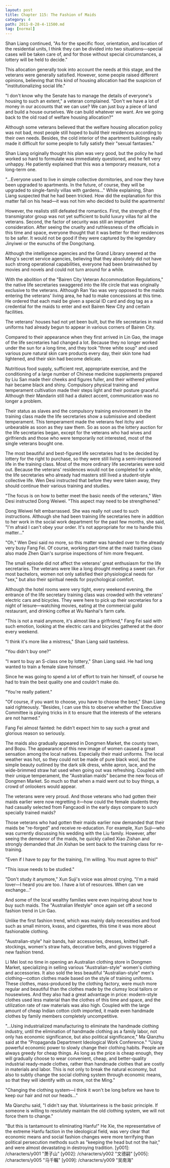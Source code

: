 ```yaml
---
layout: post
title: Chapter 115: The Fashion of Maids
category: 4
path: 2011-8-28-4-11500.md
tag: [normal]
---
```


Shan Liang continued, "As for the specific floor, orientation, and location of the residential units, I think they can be divided into two situations—special cases will be taken care of, and for those without special circumstances, a lottery will be held to decide."

This allocation generally took into account the needs at this stage, and the veterans were generally satisfied. However, some people raised different opinions, believing that this kind of housing allocation had the suspicion of "institutionalizing social life."

"I don't know why the Senate has to manage the details of everyone's housing to such an extent," a veteran complained. "Don't we have a lot of money in our accounts that we can use? We can just buy a piece of land and build a house ourselves. We can build whatever we want. Are we going back to the old road of welfare housing allocation?"

Although some veterans believed that the welfare housing allocation policy was not bad, most people still hoped to build their residences according to their own needs. Besides, the cold interior of the apartment buildings really made it difficult for some people to fully satisfy their "sexual fantasies."

Shan Liang originally thought his plan was very good, but the policy he had worked so hard to formulate was immediately questioned, and he felt very unhappy. He patiently explained that this was a temporary measure, not a long-term one.

"...Everyone used to live in simple collective dormitories, and now they have been upgraded to apartments. In the future, of course, they will be upgraded to single-family villas with gardens..." While explaining, Shan Liang suspected that he had been tricked. How did the explanation for this matter fall on his head—it was not him who decided to build the apartments!

However, the realists still defeated the romantics. First, the strength of the transmigrator group was not yet sufficient to build luxury villas for all the veterans. Second, the factor of security was still an important consideration. After seeing the cruelty and ruthlessness of the officials in this time and space, everyone thought that it was better for their residences to be safer. It would not be good if they were captured by the legendary Jinyiwei or the eunuchs of the Dongchang.

Although the intelligence agencies and the Grand Library sneered at the Ming's secret service agencies, believing that they absolutely did not have such strong operational capabilities, everyone had been brainwashed by movies and novels and could not turn around for a while.

With the abolition of the "Bairen City Veteran Accommodation Regulations," the native life secretaries swaggered into the life circle that was originally exclusive to the veterans. Although Ran Yao was very opposed to the maids entering the veterans' living area, he had to make concessions at this time. He ordered that each maid be given a special ID card and dog tag as a credential for the maids to enter and exit Bairen New City and certain facilities.

The veterans' houses had not yet been built, but the life secretaries in maid uniforms had already begun to appear in various corners of Bairen City.

Compared to their appearance when they first arrived in Lin Gao, the image of the life secretaries had changed a lot. Because they no longer worked under the sun for a long time, and they took "three white soup" and used various pure natural skin care products every day, their skin tone had lightened, and their skin had become delicate.

Nutritious food supply, sufficient rest, appropriate exercise, and the conditioning of a large number of Chinese medicine supplements prepared by Liu San made their cheeks and figures fuller, and their withered yellow hair became black and shiny. Compulsory physical training and temperament cultivation made their steps light and their posture graceful. Although their Mandarin still had a dialect accent, communication was no longer a problem.

Their status as slaves and the compulsory training environment in the training class made the life secretaries show a submissive and obedient temperament. This temperament made the veterans feel itchy and unbearable as soon as they saw them. So as soon as the lottery auction for the life secretaries began, except for the veterans who had wives and girlfriends and those who were temporarily not interested, most of the single veterans bought one.

The most beautiful and best-figured life secretaries had to be decided by lottery for the right to purchase, so they were still living a semi-imprisoned life in the training class. Most of the more ordinary life secretaries were sold out. Because the veterans' residences would not be completed for a while, the life secretaries who already had masters still lived a student-style collective life. Wen Desi instructed that before they were taken away, they should continue their various training and studies.

"The focus is on how to better meet the basic needs of the veterans," Wen Desi instructed Dong Weiwei. "This aspect may need to be strengthened."

Dong Weiwei felt embarrassed. She was really not used to such instructions. Although she had been training life secretaries here in addition to her work in the social work department for the past few months, she said, "I'm afraid I can't obey your order. It's not appropriate for me to handle this matter..."

"Oh," Wen Desi said no more, so this matter was handed over to the already very busy Fang Fei. Of course, working part-time at the maid training class also made Zhen Qian's surprise inspections of him more frequent.

The small episode did not affect the veterans' great enthusiasm for the life secretaries. The veterans were like a long drought meeting a sweet rain. For most bachelors, women not only satisfied their physiological needs for "sex," but also their spiritual needs for psychological comfort.

Although the hotel rooms were very tight, every weekend evening, the entrance of the life secretary training class was crowded with the veterans' electric cars and bicycles. They were here to pick up their secretaries for a night of leisure—watching movies, eating at the commercial guild restaurant, and drinking coffee at Wu Nanhai's farm cafe.

"This is not a maid anymore, it's almost like a girlfriend," Fang Fei said with such emotion, looking at the electric cars and bicycles gathered at the door every weekend.

"I think it's more like a mistress," Shan Liang said tasteless.

"You didn't buy one?"

"I want to buy an S-class one by lottery," Shan Liang said. He had long wanted to train a female slave himself.

Since he was going to spend a lot of effort to train her himself, of course he had to train the best quality one and couldn't make do.

"You're really patient."

"Of course, if you want to choose, you have to choose the best," Shan Liang said righteously. "Besides, I can use this to observe whether the Executive Committee is playing tricks in it to ensure that the interests of the veterans are not harmed."

Fang Fei almost fainted: he didn't expect him to say such a great and glorious reason so seriously.

The maids also gradually appeared in Dongmen Market, the county town, and Bopu. The appearance of this new image of women caused a great sensation among the local natives. Especially their maid uniforms. The local weather was hot, so they could not be made of pure black wool, but the simple beauty outlined by the dark silk dress, white apron, lace, and the wide-brimmed straw hat used when going out was refreshing. Coupled with their unique temperament, the "Australian maids" became the new focus of Dongmen Market. So much so that when a maid went out to buy things, a crowd of onlookers would appear.

The veterans were very proud. And those veterans who had gotten their maids earlier were now regretting it—how could the female students they had casually selected from Fangcaodi in the early days compare to such specially trained maids?

Those veterans who had gotten their maids earlier now demanded that their maids be "re-forged" and receive re-education. For example, Xun Suji—who was currently discussing his wedding with the Liu family. However, after seeing the demeanor of the maids, he quickly called Xiao Zishan and strongly demanded that Jin Xishan be sent back to the training class for re-training.

"Even if I have to pay for the training, I'm willing. You must agree to this!"

"This issue needs to be studied."

"Don't study it anymore," Xun Suji's voice was almost crying. "I'm a maid lover—I heard you are too. I have a lot of resources. When can we exchange..."

And some of the local wealthy families were even inquiring about how to buy such maids. The "Australian lifestyle" once again set off a second fashion trend in Lin Gao.

Unlike the first fashion trend, which was mainly daily necessities and food such as small mirrors, kvass, and cigarettes, this time it was more about fashionable clothing.

"Australian-style" hair bands, hair accessories, dresses, knitted half-stockings, women's straw hats, decorative belts, and gloves triggered a new fashion trend.

Li Mei lost no time in opening an Australian clothing store in Dongmen Market, specializing in selling various "Australian-style" women's clothing and accessories. It also sold the less beautiful "Australian-style" men's clothing—cotton clothes made based on the style of training uniforms. These clothes, mass-produced by the clothing factory, were much more regular and beautiful than the clothes made by the clumsy local tailors or housewives. And they also had a great advantage in price: modern-style clothes used less material than the clothes of this time and space, and the utilization rate of raw materials was also high. Coupled with the large amount of cheap Indian cotton cloth imported, it made even handmade clothes by family members completely uncompetitive.

"...Using industrialized manufacturing to eliminate the handmade clothing industry, until the elimination of handmade clothing as a family labor, not only has economic significance, but also political significance," Ma Qianzhu said at the "Propaganda Department Ideological Work Conference." "Using powerful economic power to slowly change their clothing habits. People are always greedy for cheap things. As long as the price is cheap enough, they will gradually choose to wear convenient, cheap, and better-quality industrial ready-made clothes, rather than handmade clothes that are costly in materials and labor. This is not only to break the natural economy, but also to subtly change the social clothing system through economic means, so that they will identify with us more, not the Ming."

"Changing the clothing system—I think it won't be long before we have to keep our hair and not our heads..."

Ma Qianzhu said, "I didn't say that. Voluntariness is the basic principle. If someone is willing to resolutely maintain the old clothing system, we will not force them to change."

"But this is tantamount to eliminating Hanfu!" He Xie, the representative of the extreme Hanfu faction in the ideological field, was very clear that economic means and social fashion changes were more terrifying than political persecution methods such as "keeping the head but not the hair," and were almost devastating in destroying tradition.
[y001]: /characters/y001 "萧子山"
[y002]: /characters/y002 "文德嗣"
[y005]: /characters/y005 "马千瞩"
[y009]: /characters/y009 "吴南海"
